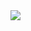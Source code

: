 <img src="https://www.google.com/url?sa=i&url=https%3A%2F%2Ftenor.com%2Fview%2Ftalking-ben-says-saying-no-outfit7-gif-24967985&psig=AOvVaw190TMNoucoBfopvkWnwTzZ&ust=1649354347800000&source=images&cd=vfe&ved=0CAoQjRxqFwoTCNiB_fKBgPcCFQAAAAAdAAAAABAD"/>


